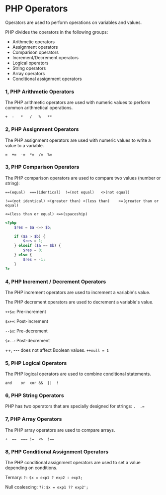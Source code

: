 # PHP Operators

﻿Operators are used to perform operations on variables and values. 

PHP divides the operators in the following groups:

- Arithmetic operators
- Assignment operators
- Comparison operators
- Increment/Decrement operators
- Logical operators
- String operators
- Array operators
- Conditional assignment operators

### 1, PHP Arithmetic Operators

 The PHP arithmetic operators are used with numeric values to perform common arithmetical operations.

`+	-	*	/	%	**`

### 2, PHP Assignment Operators

 The PHP assignment operators are used with numeric values to write a value to a variable. 

`=	+=	-=	*=	/=	%=`

### 3, PHP Comparison Operators

 The PHP comparison operators are used to compare two values (number or string): 

`==(equal)	===(identical)	!=(not equal)	<>(not equal)`

`!==(not identical)	>(greater than)	<(less than)	>=(greater than or equal)`

`<=(less than or equal)	<=>(spaceship)`

```php
<?php
    $res = $a <=> $b; 

	if ($a > $b) {
        $res = 1;
    } elseif ($a == $b) {
        $res = 0;
    } else {
    	$res = -1;
    }
?>
```

### 4, PHP Increment / Decrement Operators

 The PHP increment operators are used to increment a variable's value.

 The PHP decrement operators are used to decrement a variable's value. 

`++$x`: Pre-increment

`$x++`: Post-increment

`--$x`: Pre-decrement

`$x--`: Post-decrement

 ++, --- does not affect Boolean values.  `++null = 1`

### 5, PHP Logical Operators

 The PHP logical operators are used to combine conditional statements. 

`and	or	xor	&&	|| 	!` 

### 6, PHP String Operators

 PHP has two operators that are specially designed for strings: `.	.=`

### 7, PHP Array Operators

 The PHP array operators are used to compare arrays. 

`+	==	===	!=	<>	!==`

### 8, PHP Conditional Assignment Operators

 The PHP conditional assignment operators are used to set a value depending on conditions.

Ternary: `?:`	`$x = exp1 ? exp2 : exp3;`

Null coalescing: `??`:	`$x = exp1 ?? exp2';`